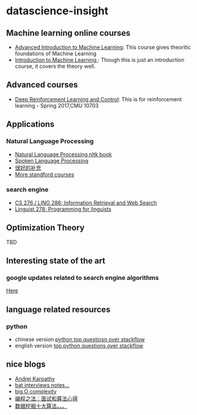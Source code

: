 # datascience-insight
## Machine learning online courses
* [Advanced Introduction to Machine Learning](https://www.cs.cmu.edu/~epxing/Class/10715/lecture.html): This course gives theoritic foundations of Machine Learning
* [Introduction to Machine Learning
](http://www.cs.cmu.edu/~mgormley/courses/10701-f16/schedule.html): Though this is just an introduction course, it covers the theory well.
## Advanced courses
* [Deep Reinforcement Learning and Control](https://katefvision.github.io/): This is for reinforcement learning -  Spring 2017,CMU 10703
## Applications
### Natural Language Processing
* [Natural Language Processing nltk book](http://www.nltk.org/book/)
* [Spoken Language Processing](https://web.stanford.edu/class/cs224s/syllabus.html)
* [很好的补充](http://cs224d.stanford.edu/syllabus.html)  
* [More standford courses](https://nlp.stanford.edu/teaching/)
### search engine
* [CS 276 / LING 286: Information Retrieval and Web Search](http://web.stanford.edu/class/cs276/course_schedule.html)
* [Linguist 278: Programming for linguists](http://web.stanford.edu/class/linguist278/syllabus.html)
## Optimization Theory
TBD

## Interesting state of the art
### google updates related to search engine algorithms
[Here](https://moz.com/google-algorithm-change)

## language related resources
### python
* chinese version [python top questiosn over stackflow](https://taizilongxu.gitbooks.io/stackoverflow-about-python/content/1/README.html)
* english version [top python questions over stackflow](https://stackoverflow.com/questions/tagged/python?sort=frequent&pageSize=15)

## nice blogs
* [Andrej Karpathy](http://karpathy.github.io/neuralnets/)
* [bat interviews notes...](https://zhuanlan.zhihu.com/p/30650043)
* [big O complexity](http://bigocheatsheet.com/)
* [编程之法：面试和算法心得](https://github.com/julycoding/The-Art-Of-Programming-By-July/blob/master/ebook/zh/Readme.md)
* [数据挖掘十大算法。。。](https://www.gitbook.com/book/wizardforcel/dm-algo-top10/details)
